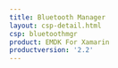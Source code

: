 ```yaml
---
title: Bluetooth Manager
layout: csp-detail.html
csp: bluetoothmgr
product: EMDK For Xamarin
productversion: '2.2'
---
```





